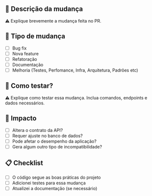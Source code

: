 ## 📌 Descrição da mudança
⚠️ Explique brevemente a mudança feita no PR.

## 🔄 Tipo de mudança
- [ ] Bug fix
- [ ] Nova feature
- [ ] Refatoração
- [ ] Documentação
- [ ] Melhoria (Testes, Perfomance, Infra, Arquitetura, Padrões etc)

## 🧪 Como testar?
⚠️ Explique como testar essa mudança. Inclua comandos, endpoints e dados necessários.

## 📂 Impacto
- [ ] Altera o contrato da API?
- [ ] Requer ajuste no banco de dados?
- [ ] Pode afetar o desempenho da aplicação?
- [ ] Gera algum outro tipo de incompatibilidade?

## 📋 Checklist
- [ ] O código segue as boas práticas do projeto
- [ ] Adicionei testes para essa mudança
- [ ] Atualizei a documentação (se necessário)  
